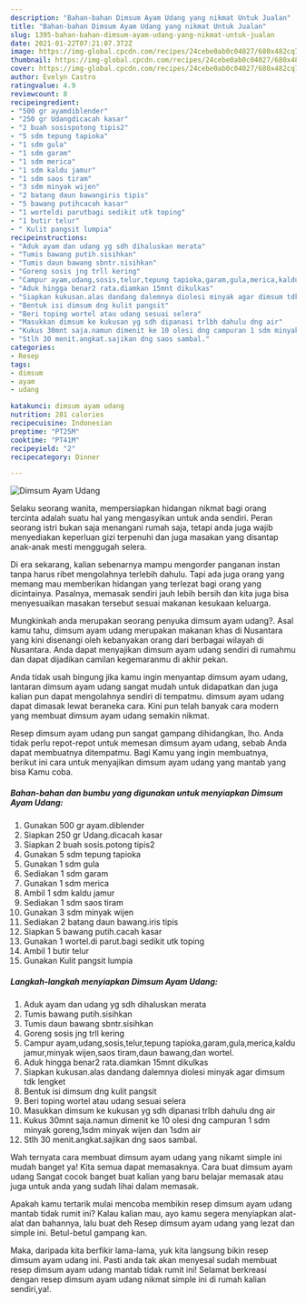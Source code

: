 ```yaml
---
description: "Bahan-bahan Dimsum Ayam Udang yang nikmat Untuk Jualan"
title: "Bahan-bahan Dimsum Ayam Udang yang nikmat Untuk Jualan"
slug: 1395-bahan-bahan-dimsum-ayam-udang-yang-nikmat-untuk-jualan
date: 2021-01-22T07:21:07.372Z
image: https://img-global.cpcdn.com/recipes/24cebe0ab0c04027/680x482cq70/dimsum-ayam-udang-foto-resep-utama.jpg
thumbnail: https://img-global.cpcdn.com/recipes/24cebe0ab0c04027/680x482cq70/dimsum-ayam-udang-foto-resep-utama.jpg
cover: https://img-global.cpcdn.com/recipes/24cebe0ab0c04027/680x482cq70/dimsum-ayam-udang-foto-resep-utama.jpg
author: Evelyn Castro
ratingvalue: 4.9
reviewcount: 8
recipeingredient:
- "500 gr ayamdiblender"
- "250 gr Udangdicacah kasar"
- "2 buah sosispotong tipis2"
- "5 sdm tepung tapioka"
- "1 sdm gula"
- "1 sdm garam"
- "1 sdm merica"
- "1 sdm kaldu jamur"
- "1 sdm saos tiram"
- "3 sdm minyak wijen"
- "2 batang daun bawangiris tipis"
- "5 bawang putihcacah kasar"
- "1 worteldi parutbagi sedikit utk toping"
- "1 butir telur"
- " Kulit pangsit lumpia"
recipeinstructions:
- "Aduk ayam dan udang yg sdh dihaluskan merata"
- "Tumis bawang putih.sisihkan"
- "Tumis daun bawang sbntr.sisihkan"
- "Goreng sosis jng trll kering"
- "Campur ayam,udang,sosis,telur,tepung tapioka,garam,gula,merica,kaldu jamur,minyak wijen,saos tiram,daun bawang,dan wortel."
- "Aduk hingga benar2 rata.diamkan 15mnt dikulkas"
- "Siapkan kukusan.alas dandang dalemnya diolesi minyak agar dimsum tdk lengket"
- "Bentuk isi dimsum dng kulit pangsit"
- "Beri toping wortel atau udang sesuai selera"
- "Masukkan dimsum ke kukusan yg sdh dipanasi trlbh dahulu dng air"
- "Kukus 30mnt saja.namun dimenit ke 10 olesi dng campuran 1 sdm minyak goreng,1sdm minyak wijen dan 1sdm air"
- "Stlh 30 menit.angkat.sajikan dng saos sambal."
categories:
- Resep
tags:
- dimsum
- ayam
- udang

katakunci: dimsum ayam udang 
nutrition: 281 calories
recipecuisine: Indonesian
preptime: "PT25M"
cooktime: "PT41M"
recipeyield: "2"
recipecategory: Dinner

---
```



![Dimsum Ayam Udang](https://img-global.cpcdn.com/recipes/24cebe0ab0c04027/680x482cq70/dimsum-ayam-udang-foto-resep-utama.jpg)

Selaku seorang wanita, mempersiapkan hidangan nikmat bagi orang tercinta adalah suatu hal yang mengasyikan untuk anda sendiri. Peran seorang istri bukan saja menangani rumah saja, tetapi anda juga wajib menyediakan keperluan gizi terpenuhi dan juga masakan yang disantap anak-anak mesti menggugah selera.

Di era  sekarang, kalian sebenarnya mampu mengorder panganan instan tanpa harus ribet mengolahnya terlebih dahulu. Tapi ada juga orang yang memang mau memberikan hidangan yang terlezat bagi orang yang dicintainya. Pasalnya, memasak sendiri jauh lebih bersih dan kita juga bisa menyesuaikan masakan tersebut sesuai makanan kesukaan keluarga. 



Mungkinkah anda merupakan seorang penyuka dimsum ayam udang?. Asal kamu tahu, dimsum ayam udang merupakan makanan khas di Nusantara yang kini disenangi oleh kebanyakan orang dari berbagai wilayah di Nusantara. Anda dapat menyajikan dimsum ayam udang sendiri di rumahmu dan dapat dijadikan camilan kegemaranmu di akhir pekan.

Anda tidak usah bingung jika kamu ingin menyantap dimsum ayam udang, lantaran dimsum ayam udang sangat mudah untuk didapatkan dan juga kalian pun dapat mengolahnya sendiri di tempatmu. dimsum ayam udang dapat dimasak lewat beraneka cara. Kini pun telah banyak cara modern yang membuat dimsum ayam udang semakin nikmat.

Resep dimsum ayam udang pun sangat gampang dihidangkan, lho. Anda tidak perlu repot-repot untuk memesan dimsum ayam udang, sebab Anda dapat membuatnya ditempatmu. Bagi Kamu yang ingin membuatnya, berikut ini cara untuk menyajikan dimsum ayam udang yang mantab yang bisa Kamu coba.

<!--inarticleads1-->

##### Bahan-bahan dan bumbu yang digunakan untuk menyiapkan Dimsum Ayam Udang:

1. Gunakan 500 gr ayam.diblender
1. Siapkan 250 gr Udang.dicacah kasar
1. Siapkan 2 buah sosis.potong tipis2
1. Gunakan 5 sdm tepung tapioka
1. Gunakan 1 sdm gula
1. Sediakan 1 sdm garam
1. Gunakan 1 sdm merica
1. Ambil 1 sdm kaldu jamur
1. Sediakan 1 sdm saos tiram
1. Gunakan 3 sdm minyak wijen
1. Sediakan 2 batang daun bawang.iris tipis
1. Siapkan 5 bawang putih.cacah kasar
1. Gunakan 1 wortel.di parut.bagi sedikit utk toping
1. Ambil 1 butir telur
1. Gunakan  Kulit pangsit lumpia




<!--inarticleads2-->

##### Langkah-langkah menyiapkan Dimsum Ayam Udang:

1. Aduk ayam dan udang yg sdh dihaluskan merata
1. Tumis bawang putih.sisihkan
1. Tumis daun bawang sbntr.sisihkan
1. Goreng sosis jng trll kering
1. Campur ayam,udang,sosis,telur,tepung tapioka,garam,gula,merica,kaldu jamur,minyak wijen,saos tiram,daun bawang,dan wortel.
1. Aduk hingga benar2 rata.diamkan 15mnt dikulkas
1. Siapkan kukusan.alas dandang dalemnya diolesi minyak agar dimsum tdk lengket
1. Bentuk isi dimsum dng kulit pangsit
1. Beri toping wortel atau udang sesuai selera
1. Masukkan dimsum ke kukusan yg sdh dipanasi trlbh dahulu dng air
1. Kukus 30mnt saja.namun dimenit ke 10 olesi dng campuran 1 sdm minyak goreng,1sdm minyak wijen dan 1sdm air
1. Stlh 30 menit.angkat.sajikan dng saos sambal.




Wah ternyata cara membuat dimsum ayam udang yang nikamt simple ini mudah banget ya! Kita semua dapat memasaknya. Cara buat dimsum ayam udang Sangat cocok banget buat kalian yang baru belajar memasak atau juga untuk anda yang sudah lihai dalam memasak.

Apakah kamu tertarik mulai mencoba membikin resep dimsum ayam udang mantab tidak rumit ini? Kalau kalian mau, ayo kamu segera menyiapkan alat-alat dan bahannya, lalu buat deh Resep dimsum ayam udang yang lezat dan simple ini. Betul-betul gampang kan. 

Maka, daripada kita berfikir lama-lama, yuk kita langsung bikin resep dimsum ayam udang ini. Pasti anda tak akan menyesal sudah membuat resep dimsum ayam udang mantab tidak rumit ini! Selamat berkreasi dengan resep dimsum ayam udang nikmat simple ini di rumah kalian sendiri,ya!.


